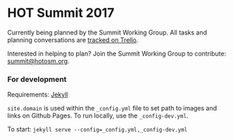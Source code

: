 # HOT Summit 2017

Currently being planned by the Summit Working Group. All tasks and planning conversations are [tracked on Trello](https://trello.com/b/ivbJyjd0/hot-summit).

Interested in helping to plan? Join the Summit Working Group to contribute: summit@hotosm.org. 

### For development

Requirements: [Jekyll](http://jekyllrb.com/)

`site.domain` is used within the `_config.yml` file to set path to images and links on Github Pages. To run locally, use the `_config-dev.yml`.

To start: `jekyll serve --config=_config.yml,_config-dev.yml`